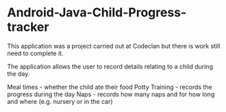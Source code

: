 # Android-Java-Child-Progress-tracker

This application was a project carried out at Codeclan but there is work still need to complete it.

The application allows the user to record details relating to a child during the day.  

Meal times - whether the child ate their food
Potty Training - records the progress during the day
Naps - records how many naps and for how long and where (e.g. nursery or in the car)
